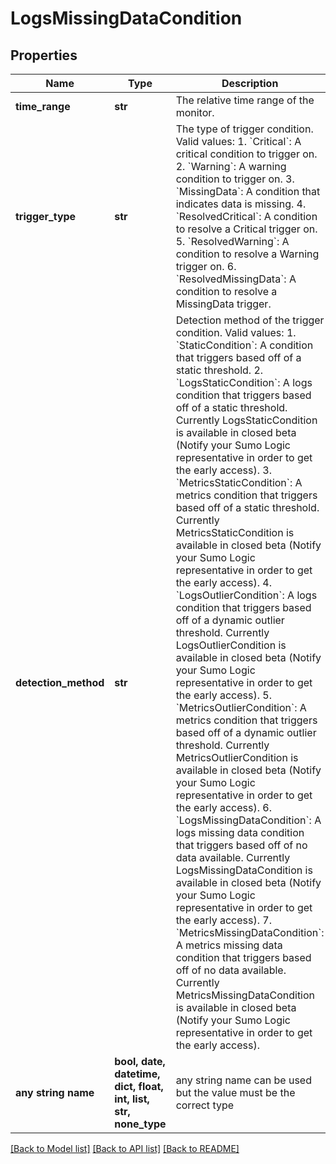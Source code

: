 # LogsMissingDataCondition


## Properties
Name | Type | Description | Notes
------------ | ------------- | ------------- | -------------
**time_range** | **str** | The relative time range of the monitor. | 
**trigger_type** | **str** | The type of trigger condition. Valid values:   1. &#x60;Critical&#x60;: A critical condition to trigger on.   2. &#x60;Warning&#x60;: A warning condition to trigger on.   3. &#x60;MissingData&#x60;: A condition that indicates data is missing.   4. &#x60;ResolvedCritical&#x60;: A condition to resolve a Critical trigger on.   5. &#x60;ResolvedWarning&#x60;: A condition to resolve a Warning trigger on.   6. &#x60;ResolvedMissingData&#x60;: A condition to resolve a MissingData trigger. | 
**detection_method** | **str** | Detection method of the trigger condition. Valid values:   1. &#x60;StaticCondition&#x60;: A condition that triggers based off of a static threshold.   2. &#x60;LogsStaticCondition&#x60;: A logs condition that triggers based off of a static threshold. Currently LogsStaticCondition is available in closed beta (Notify your Sumo Logic representative in order to get the early access).   3. &#x60;MetricsStaticCondition&#x60;: A metrics condition that triggers based off of a static threshold. Currently MetricsStaticCondition is available in closed beta (Notify your Sumo Logic representative in order to get the early access).   4. &#x60;LogsOutlierCondition&#x60;: A logs condition that triggers based off of a dynamic outlier threshold. Currently LogsOutlierCondition is available in closed beta (Notify your Sumo Logic representative in order to get the early access).   5. &#x60;MetricsOutlierCondition&#x60;: A metrics condition that triggers based off of a dynamic outlier threshold. Currently MetricsOutlierCondition is available in closed beta (Notify your Sumo Logic representative in order to get the early access).   6. &#x60;LogsMissingDataCondition&#x60;: A logs missing data condition that triggers based off of no data available. Currently LogsMissingDataCondition is available in closed beta (Notify your Sumo Logic representative in order to get the early access).   7. &#x60;MetricsMissingDataCondition&#x60;: A metrics missing data condition that triggers based off of no data available. Currently MetricsMissingDataCondition is available in closed beta (Notify your Sumo Logic representative in order to get the early access). | [optional]  if omitted the server will use the default value of "StaticCondition"
**any string name** | **bool, date, datetime, dict, float, int, list, str, none_type** | any string name can be used but the value must be the correct type | [optional]

[[Back to Model list]](../README.md#documentation-for-models) [[Back to API list]](../README.md#documentation-for-api-endpoints) [[Back to README]](../README.md)


